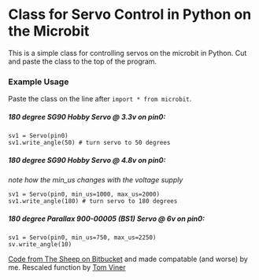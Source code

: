 # Class for Servo Control in Python on the Microbit

This is a simple class for controlling servos on the microbit in Python. Cut and paste the class to the top of the program.

### Example Usage

Paste the class on the line after `import * from microbit`.

##### 180 degree SG90 Hobby Servo @ 3.3v on pin0:

```
sv1 = Servo(pin0)
sv1.write_angle(50) # turn servo to 50 degrees 
````
##### 180 degree SG90 Hobby Servo @ 4.8v on pin0:

_note how the min_us changes with the voltage supply_

```
sv1 = Servo(pin0, min_us=1000, max_us=2000)
sv1.write_angle(180) # turn servo to 180 degrees 
````

##### 180 degree Parallax 900-00005 (BS1) Servo @ 6v on pin0:

```
sv1 = Servo(pin0, min_us=750, max_us=2250)
sv.write_angle(10)
```

[Code from The Sheep on Bitbucket](https://bitbucket.org/thesheep/micropython-servo/src/f562a6abeaf0e83b752838df7cd31d88ea10b2c7?at=default) and made compatable (and worse) by me. Rescaled function by [Tom Viner](https://www.youtube.com/channel/UCmA_ydtrCCQ7twKpovboiPA)